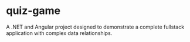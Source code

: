 # quiz-game
A .NET and Angular project designed to demonstrate a complete fullstack application with complex data relationships.

